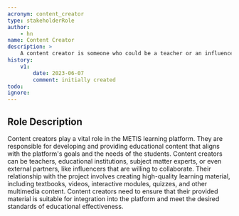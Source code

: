 ```yaml
---
acronym: content_creator
type: stakeholderRole
author: 
    - hn
name: Content Creator
description: > 
    A content creator is someone who could be a teacher or an influencer. With the help of these individuals, students can fasten-up their learning skills by watching practical examples to enhance their learnings. They have a wide range of domain expertise when it comes to teaching and the students can appoint them if they are facing any difficulties understanding any topic or subject.  
history:
    v1:
        date: 2023-06-07
        comment: initially created
todo:
ignore: 
---
```


## Role Description

Content creators play a vital role in the METIS learning platform. They are responsible for developing and providing educational content that aligns with the platform's goals and the needs of the students. Content creators can be teachers, educational institutions, subject matter experts, or even external partners, like influencers that are willing to collaborate. Their relationship with the project involves creating high-quality learning material, including textbooks, videos, interactive modules, quizzes, and other multimedia content. Content creators need to ensure that their provided material is suitable for integration into the platform and meet the desired standards of educational effectiveness.
